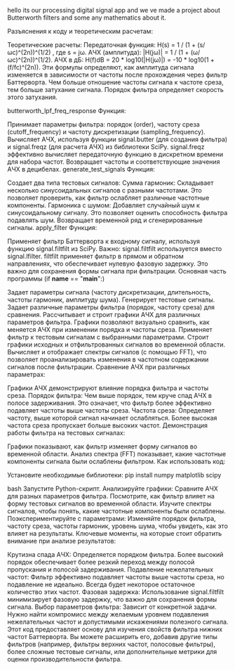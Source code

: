hello its our processing digital signal app and we ve made a project about Butterworth filters and some any mathematics about it.


Разъяснения к коду и теоретическим расчетам:

Теоретические расчеты: 
Передаточная функция: H(s) = 1 / (1 + (s/ωc)^(2n))^(1/2) , где s = jω.
АЧХ (амплитуда): |H(jω)| = 1 / (1 + (ω/ωc)^(2n))^(1/2).
АЧХ в дБ: H(f)dB = 20 * log10(|H(jω)|) = -10 * log10(1 + (f/fc)^(2n)).
Эти формулы определяют, как амплитуда сигнала изменяется в зависимости от частоты после прохождения через фильтр Баттерворта. Чем больше отношение частоты сигнала к частоте среза, тем больше затухание сигнала. Порядок фильтра определяет скорость этого затухания.

butterworth_lpf_freq_response Функция:

Принимает параметры фильтра: порядок (order), частоту среза (cutoff_frequency) и частоту дискретизации (sampling_frequency).
Вычисляет АЧХ, используя функции signal.butter (для создания фильтра) и signal.freqz (для расчета АЧХ) из библиотеки SciPy. signal.freqz эффективно вычисляет передаточную функцию в дискретном времени для набора частот.
Возвращает частоты и соответствующие значения АЧХ в децибелах.
generate_test_signals Функция:

Создает два типа тестовых сигналов:
Сумма гармоник: Складывает несколько синусоидальных сигналов с разными частотами. Это позволяет проверить, как фильтр ослабляет различные частотные компоненты.
Гармоника с шумом: Добавляет случайный шум к синусоидальному сигналу. Это позволяет оценить способность фильтра подавлять шум.
Возвращает временной ряд и сгенерированные сигналы.
apply_filter Функция:

Применяет фильтр Баттерворта к входному сигналу, используя функцию signal.filtfilt из SciPy.
Важно: signal.filtfilt используется вместо signal.lfilter. filtfilt применяет фильтр в прямом и обратном направлениях, что обеспечивает нулевую фазовую задержку. Это важно для сохранения формы сигнала при фильтрации.
Основная часть программы (if __name__ == "__main__":)

Задает параметры сигнала (частоту дискретизации, длительность, частоты гармоник, амплитуду шума).
Генерирует тестовые сигналы.
Задает различные параметры фильтра (порядок, частоту среза) для сравнения.
Рассчитывает и строит графики АЧХ для различных параметров фильтра. Графики позволяют визуально сравнить, как меняется АЧХ при изменении порядка и частоты среза.
Применяет фильтр к тестовым сигналам с выбранными параметрами.
Строит графики исходных и отфильтрованных сигналов во временной области.
Вычисляет и отображает спектры сигналов (с помощью FFT), что позволяет проанализировать изменения в частотном содержании сигналов после фильтрации.
Сравнение АЧХ при различных параметрах:

Графики АЧХ демонстрируют влияние порядка фильтра и частоты среза.
Порядок фильтра: Чем выше порядок, тем круче спад АЧХ в полосе задерживания. Это означает, что фильтр более эффективно подавляет частоты выше частоты среза.
Частота среза: Определяет частоту, выше которой сигнал начинает ослабляться. Более высокая частота среза пропускает больше высоких частот.
Демонстрация работы фильтра на тестовых сигналах:

Графики показывают, как фильтр изменяет форму сигналов во временной области.
Анализ спектра (FFT) показывает, какие частотные компоненты сигнала были ослаблены фильтром.
Как использовать код:

Установите необходимые библиотеки:
pip install numpy matplotlib scipy

bash
Запустите Python-скрипт.
Анализируйте графики:
Сравните АЧХ для разных параметров фильтра.
Посмотрите, как фильтр влияет на форму тестовых сигналов во временной области.
Изучите спектры сигналов, чтобы понять, какие частотные компоненты были ослаблены.
Поэкспериментируйте с параметрами: Изменяйте порядок фильтра, частоту среза, частоты гармоник, уровень шума, чтобы увидеть, как это влияет на результаты.
Ключевые моменты, на которые стоит обратить внимание при анализе результатов:

Крутизна спада АЧХ: Определяется порядком фильтра. Более высокий порядок обеспечивает более резкий переход между полосой пропускания и полосой задерживания.
Подавление нежелательных частот: Фильтр эффективно подавляет частоты выше частоты среза, но подавление не идеально. Всегда будет некоторое остаточное количество этих частот.
Фазовая задержка: Использование signal.filtfilt минимизирует фазовую задержку, что важно для сохранения формы сигнала.
Выбор параметров фильтра: Зависит от конкретной задачи. Нужно найти компромисс между желаемым уровнем подавления нежелательных частот и допустимыми искажениями полезного сигнала.
Этот код предоставляет основу для изучения свойств фильтра нижних частот Баттерворта. Вы можете расширить его, добавив другие типы фильтров (например, фильтры верхних частот, полосовые фильтры), более сложные тестовые сигналы, или дополнительные метрики для оценки производительности фильтра.